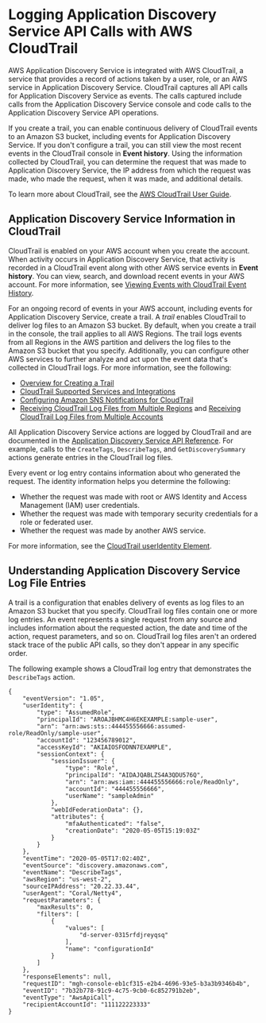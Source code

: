 # Logging Application Discovery Service API Calls with AWS CloudTrail<a name="logging-using-cloudtrail"></a>

AWS Application Discovery Service is integrated with AWS CloudTrail, a service that provides a record of actions taken by a user, role, or an AWS service in Application Discovery Service\. CloudTrail captures all API calls for Application Discovery Service as events\. The calls captured include calls from the Application Discovery Service console and code calls to the Application Discovery Service API operations\. 

If you create a trail, you can enable continuous delivery of CloudTrail events to an Amazon S3 bucket, including events for Application Discovery Service\. If you don't configure a trail, you can still view the most recent events in the CloudTrail console in **Event history**\. Using the information collected by CloudTrail, you can determine the request that was made to Application Discovery Service, the IP address from which the request was made, who made the request, when it was made, and additional details\. 

To learn more about CloudTrail, see the [AWS CloudTrail User Guide](https://docs.aws.amazon.com/awscloudtrail/latest/userguide/)\.

## Application Discovery Service Information in CloudTrail<a name="ads-info-in-cloudtrail"></a>

CloudTrail is enabled on your AWS account when you create the account\. When activity occurs in Application Discovery Service, that activity is recorded in a CloudTrail event along with other AWS service events in **Event history**\. You can view, search, and download recent events in your AWS account\. For more information, see [Viewing Events with CloudTrail Event History](https://docs.aws.amazon.com/awscloudtrail/latest/userguide/view-cloudtrail-events.html)\. 

For an ongoing record of events in your AWS account, including events for Application Discovery Service, create a trail\. A *trail* enables CloudTrail to deliver log files to an Amazon S3 bucket\. By default, when you create a trail in the console, the trail applies to all AWS Regions\. The trail logs events from all Regions in the AWS partition and delivers the log files to the Amazon S3 bucket that you specify\. Additionally, you can configure other AWS services to further analyze and act upon the event data that's collected in CloudTrail logs\. For more information, see the following: 
+ [Overview for Creating a Trail](https://docs.aws.amazon.com/awscloudtrail/latest/userguide/cloudtrail-create-and-update-a-trail.html)
+ [CloudTrail Supported Services and Integrations](https://docs.aws.amazon.com/awscloudtrail/latest/userguide/cloudtrail-aws-service-specific-topics.html#cloudtrail-aws-service-specific-topics-integrations)
+ [Configuring Amazon SNS Notifications for CloudTrail](https://docs.aws.amazon.com/awscloudtrail/latest/userguide/getting_notifications_top_level.html)
+ [Receiving CloudTrail Log Files from Multiple Regions](https://docs.aws.amazon.com/awscloudtrail/latest/userguide/receive-cloudtrail-log-files-from-multiple-regions.html) and [Receiving CloudTrail Log Files from Multiple Accounts](https://docs.aws.amazon.com/awscloudtrail/latest/userguide/cloudtrail-receive-logs-from-multiple-accounts.html)

All Application Discovery Service actions are logged by CloudTrail and are documented in the [Application Discovery Service API Reference](https://docs.aws.amazon.com/application-discovery/latest/APIReference/)\. For example, calls to the `CreateTags`, `DescribeTags`, and `GetDiscoverySummary` actions generate entries in the CloudTrail log files\. 

Every event or log entry contains information about who generated the request\. The identity information helps you determine the following: 
+ Whether the request was made with root or AWS Identity and Access Management \(IAM\) user credentials\.
+ Whether the request was made with temporary security credentials for a role or federated user\.
+ Whether the request was made by another AWS service\.

For more information, see the [CloudTrail userIdentity Element](https://docs.aws.amazon.com/awscloudtrail/latest/userguide/cloudtrail-event-reference-user-identity.html)\.

## Understanding Application Discovery Service Log File Entries<a name="understanding-ads-entries"></a>

A trail is a configuration that enables delivery of events as log files to an Amazon S3 bucket that you specify\. CloudTrail log files contain one or more log entries\. An event represents a single request from any source and includes information about the requested action, the date and time of the action, request parameters, and so on\. CloudTrail log files aren't an ordered stack trace of the public API calls, so they don't appear in any specific order\. 

The following example shows a CloudTrail log entry that demonstrates the `DescribeTags` action\.

```
{
    "eventVersion": "1.05",
    "userIdentity": {
        "type": "AssumedRole",
        "principalId": "AROAJBHMC4H6EKEXAMPLE:sample-user",
        "arn": "arn:aws:sts::444455556666:assumed-role/ReadOnly/sample-user",
        "accountId": "123456789012",
        "accessKeyId": "AKIAIOSFODNN7EXAMPLE",
        "sessionContext": {
            "sessionIssuer": {
                "type": "Role",
                "principalId": "AIDAJQABLZS4A3QDU576Q",
                "arn": "arn:aws:iam::444455556666:role/ReadOnly",
                "accountId": "444455556666",
                "userName": "sampleAdmin"
            },
            "webIdFederationData": {},
            "attributes": {
                "mfaAuthenticated": "false",
                "creationDate": "2020-05-05T15:19:03Z"
            }
        }
    },
    "eventTime": "2020-05-05T17:02:40Z",
    "eventSource": "discovery.amazonaws.com",
    "eventName": "DescribeTags",
    "awsRegion": "us-west-2",
    "sourceIPAddress": "20.22.33.44",
    "userAgent": "Coral/Netty4",
    "requestParameters": {
        "maxResults": 0,
        "filters": [
            {
                "values": [
                    "d-server-0315rfdjreyqsq"
                ],
                "name": "configurationId"
            }
        ]
    },
    "responseElements": null,
    "requestID": "mgh-console-eb1cf315-e2b4-4696-93e5-b3a3b9346b4b",
    "eventID": "7b32b778-91c9-4c75-9cb0-6c852791b2eb",
    "eventType": "AwsApiCall",
    "recipientAccountId": "111122223333"
}
```